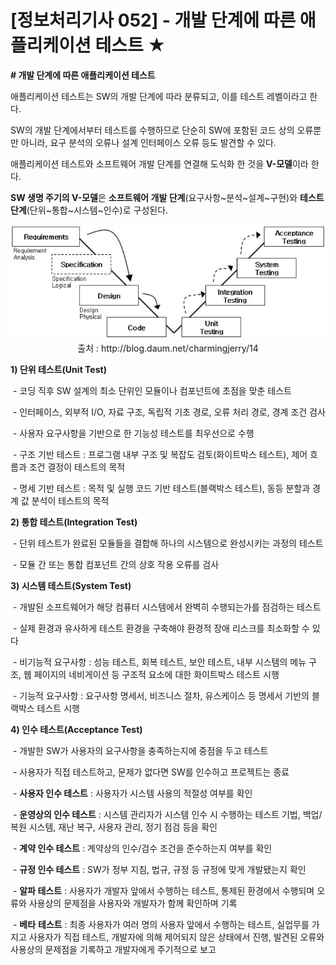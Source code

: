 # [정보처리기사 052] - 개발 단계에 따른 애플리케이션 테스트 ★



**# 개발 단계에 따른 애플리케이션 테스트**

애플리케이션 테스트는 SW의 개발 단계에 따라 분류되고, 이를 테스트 레벨이라고 한다.



SW의 개발 단계에서부터 테스트를 수행하므로 단순히 SW에 포함된 코드 상의 오류뿐만 아니라, 요구 분석의 오류나 설계 인터페이스 오류 등도 발견할 수 있다.



애플리케이션 테스트와 소프트웨어 개발 단계를 연결해 도식화 한 것을 **V-모델**이라 한다.

**SW 생명 주기의 V-모델**은 **소프트웨어 개발 단계**(요구사항~분석~설계~구현)와 **테스트 단계**(단위~통합~시스템~인수)로 구성된다.

<img src='./img/052_01.png'>

<center>출처 : http://blog.daum.net/charmingjerry/14</center>



**1) 단위 테스트(Unit Test)**

​    \- 코딩 직후 SW 설계의 최소 단위인 모듈이나 컴포넌트에 초점을 맞춘 테스트

​    \- 인터페이스, 외부적 I/O, 자료 구조, 독립적 기초 경로, 오류 처리 경로, 경계 조건 검사

​    \- 사용자 요구사항을 기반으로 한 기능성 테스트를 최우선으로 수행

​    \- 구조 기반 테스트 : 프로그램 내부 구조 및 복잡도 검토(화이트박스 테스트), 제어 흐름과 조건 결정이 테스트의 목적

​    \- 명세 기반 테스트 : 목적 및 실행 코드 기반 테스트(블랙박스 테스트), 동등 분할과 경계 값 분석이 테스트의 목적



**2) 통합 테스트(Integration Test)**

​    \- 단위 테스트가 완료된 모듈들을 결합해 하나의 시스템으로 완성시키는 과정의 테스트

​    \- 모듈 간 또는 통합 컴포넌트 간의 상호 작용 오류를 검사



**3) 시스템 테스트(System Test)**

​    \- 개발된 소프트웨어가 해당 컴퓨터 시스템에서 완벽히 수행되는가를 점검하는 테스트

​    \- 실제 환경과 유사하게 테스트 환경을 구축해야 환경적 장애 리스크를 최소화할 수 있다

​    \- 비기능적 요구사항 : 성능 테스트, 회복 테스트, 보안 테스트, 내부 시스템의 메뉴 구조, 웹 페이지의 네비게이션 등 구조적 요소에 대한 화이트박스 테스트 시행

​    \- 기능적 요구사항 : 요구사항 명세서, 비즈니스 절차, 유스케이스 등 명세서 기반의 블랙박스 테스트 시행



**4) 인수 테스트(Acceptance Test)**

​    \- 개발한 SW가 사용자의 요구사항을 충족하는지에 중점을 두고 테스트

​    \- 사용자가 직접 테스트하고, 문제가 없다면 SW를 인수하고 프로젝트는 종료

​    \- **사용자 인수 테스트** : 사용자가 시스템 사용의 적절성 여부를 확인

​    \- **운영상의 인수 테스트** : 시스템 관리자가 시스템 인수 시 수행하는 테스트 기법, 백업/복원 시스템, 재난 복구, 사용자 관리, 정기 점검 등을 확인

​    \- **계약 인수 테스트** : 계약상의 인수/검수 조건을 준수하는지 여부를 확인

​    \- **규정 인수 테스트** : SW가 정부 지침, 법규, 규정 등 규정에 맞게 개발됐는지 확인

​    \- **알파 테스트** : 사용자가 개발자 앞에서 수행하는 테스트, 통제된 환경에서 수행되며 오류와 사용상의 문제점을 사용자와 개발자가 함께 확인하며 기록

​    \- **베타** **테스트** : 최종 사용자가 여러 명의 사용자 앞에서 수행하는 테스트, 실업무를 가지고 사용자가 직접 테스트, 개발자에 의해 제어되지 않은 상태에서 진행, 발견된 오류와 사용상의 문제점을 기록하고 개발자에게 주기적으로 보고